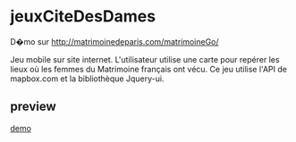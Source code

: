 # jeuxCiteDesDames

D�mo sur http://matrimoinedeparis.com/matrimoineGo/

Jeu mobile sur site internet. L'utilisateur utilise une carte pour repérer les lieux où les femmes du Matrimoine français ont vécu. Ce jeu utilise l'API de mapbox.com et la bibliothèque Jquery-ui.

## preview
[demo](./preview/preview.gif)
